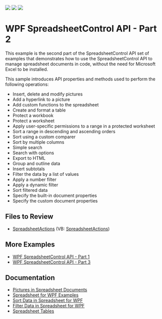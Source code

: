 <!-- default badges list -->
![](https://img.shields.io/endpoint?url=https://codecentral.devexpress.com/api/v1/VersionRange/128612922/21.1.5%2B)
[![](https://img.shields.io/badge/Open_in_DevExpress_Support_Center-FF7200?style=flat-square&logo=DevExpress&logoColor=white)](https://supportcenter.devexpress.com/ticket/details/E4944)
[![](https://img.shields.io/badge/📖_How_to_use_DevExpress_Examples-e9f6fc?style=flat-square)](https://docs.devexpress.com/GeneralInformation/403183)
<!-- default badges end -->

# WPF SpreadsheetControl API - Part 2

This example is the second part of the SpreadsheetControl API set of examples that demonstrates how to use the SpreadsheetControl API to manage spreadsheet documents in code, without the need for Microsoft Excel to be installed.

This sample introduces API properties and methods used to perform the following operations:

* Insert, delete and modify pictures
* Add a hyperlink to a picture
* Add custom functions to the spreadsheet
* Create and format a table
* Protect a workbook
* Protect a worksheet
* Apply user-specific permissions to a range in a protected worksheet
* Sort a range in descending and ascending orders
* Sort using a custom comparer
* Sort by multiple columns
* Simple search
* Search with options
* Export to HTML
* Group and outline data
* Insert subtotals
* Filter the data by a list of values
* Apply a number filter
* Apply a dynamic filter
* Sort filtered data
* Specify the built-in document properties
* Specify the custom document properties

## Files to Review

* [SpreadsheetActions](./CS/SpreadsheetControl_WPF_API_Part02/SpreadsheetActions) (VB: [SpreadsheetActions](./VB/SpreadsheetControl_WPF_API_Part02/SpreadsheetActions))

## More Examples

* [WPF SpreadsheetControl API - Part 1](https://github.com/DevExpress-Examples/wpf-spreadsheetcontrol-api-part-1)
* [WPF SpreadsheetControl API - Part 3](https://github.com/DevExpress-Examples/wpf-spreadsheetcontrol-api-part-3)

## Documentation

* [Pictures in Spreadsheet Documents](https://docs.devexpress.com/WPF/400492/controls-and-libraries/spreadsheet/charts-and-graphics/pictures)
* [Spreadsheet for WPF Examples](https://docs.devexpress.com/WPF/16123/controls-and-libraries/spreadsheet/examples)
* [Sort Data in Spreadsheet for WPF](https://docs.devexpress.com/WPF/17471/controls-and-libraries/spreadsheet/data-presentation/sorting)
* [Filter Data in Spreadsheet for WPF](https://docs.devexpress.com/WPF/18162/controls-and-libraries/spreadsheet/data-presentation/filtering)
* [Spreadsheet Tables](https://docs.devexpress.com/WPF/403316/controls-and-libraries/spreadsheet/spreadsheet-tables)
